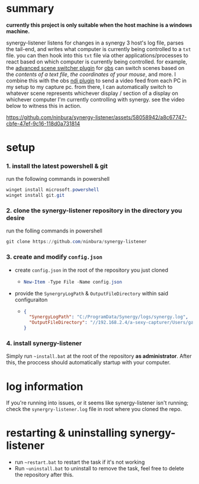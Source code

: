 # summary
**currently this project is only suitable when the host machine is a windows machine.** 

synergy-listener listens for changes in a synergy 3 host's log file, parses the tail-end, and writes what computer is currently being controlled to a `txt` file. you can then hook into this `txt` file via other applications/processes to react based on which computer is currently being controlled. for example, the [advanced scene switcher plugin](https://github.com/WarmUpTill/SceneSwitcher) for [obs](https://obsproject.com/) can switch scenes based on the *contents of a text file*, *the coordinates of your mouse*, and more. I combine this with the obs [ndi plugin](https://github.com/obs-ndi/obs-ndi) to send a video feed from each PC in my setup to my capture pc. from there, I can automatically switch to whatever scene represents whichever display / section of a display on whichever computer I'm currently controlling with synergy. see the video below to witness this in action.

https://github.com/ninbura/synergy-listener/assets/58058942/a8c67747-cbfe-47ef-9c16-118d0a731814

# setup

### 1. install the latest powershell & git
run the following commands in powershell
```powershell
winget install microsoft.powershell
winget install git.git
```

### 2. clone the synergy-listener repository in the directory you desire
run the folling commands in powershell
```powershell
git clone https://github.com/ninbura/synergy-listener
```

### 3. create and modify `config.json`
- create `config.json` in the root of the repository you just cloned
  - ```PowerShell
    New-Item -Type File -Name config.json
    ```
- provide the `SynergryLogPath` & `OutputFileDirectory` within said configuraiton
  - ```json
    {
      "SynergyLogPath": "C:/ProgramData/Synergy/logs/synergy.log",
      "OutputFileDirectory": "//192.168.2.4/a-sexy-capturer/Users/gabri/Documents"
    }
    ```

### 4. install synergy-listener
Simply run `~install.bat` at the root of the repository **as administrator**. After this, the proccess should automatically startup with your computer.

# log information
If you're running into issues, or it seems like synergy-listener isn't running; check the `synergry-listener.log` file in root where you cloned the repo.

# restarting & uninstalling synergy-listener
- run `~restart.bat` to restart the task if it's not working
- Run `~uninstall.bat` to uninstall to remove the task, feel free to delete the repository after this.
